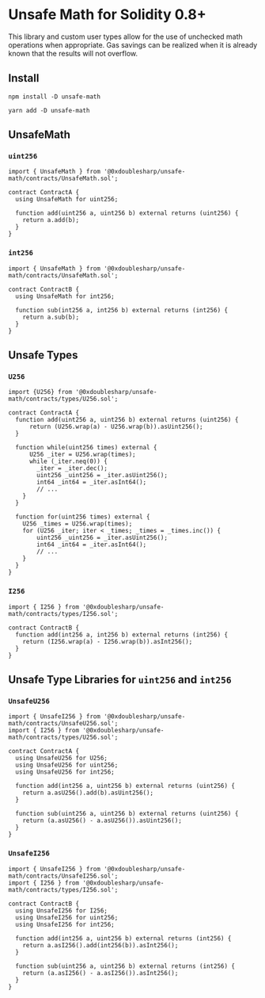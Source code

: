# Unsafe Math for Solidity 0.8+

This library and custom user types allow for the use of unchecked math operations when appropriate. 
Gas savings can be realized when it is already known that the results will not overflow.

## Install

```shell
npm install -D unsafe-math
```

```shell
yarn add -D unsafe-math
```

## UnsafeMath

### `uint256`

```solidity
import { UnsafeMath } from '@0xdoublesharp/unsafe-math/contracts/UnsafeMath.sol';

contract ContractA {
  using UnsafeMath for uint256;

  function add(uint256 a, uint256 b) external returns (uint256) {
    return a.add(b);
  }
}
```

### `int256`

```solidity
import { UnsafeMath } from '@0xdoublesharp/unsafe-math/contracts/UnsafeMath.sol';

contract ContractB {
  using UnsafeMath for int256;

  function sub(int256 a, int256 b) external returns (int256) {
    return a.sub(b);
  }
}
```

## Unsafe Types

### `U256`

```solidity
import {U256} from '@0xdoublesharp/unsafe-math/contracts/types/U256.sol';

contract ContractA {
  function add(uint256 a, uint256 b) external returns (uint256) {
      return (U256.wrap(a) - U256.wrap(b)).asUint256();
  }

  function while(uint256 times) external {
      U256 _iter = U256.wrap(times);
      while (_iter.neq(0)) {
        _iter = _iter.dec();
        uint256 _uint256 = _iter.asUint256();
        int64 _int64 = _iter.asInt64();
        // ...
    }
  }

  function for(uint256 times) external {
    U256 _times = U256.wrap(times);
    for (U256 _iter; iter < _times; _times = _times.inc()) {
        uint256 _uint256 = _iter.asUint256();
        int64 _int64 = _iter.asInt64();
        // ...
    }
  }
}
```

### `I256`

```solidity
import { I256 } from '@0xdoublesharp/unsafe-math/contracts/types/I256.sol';

contract ContractB {
  function add(int256 a, int256 b) external returns (int256) {
    return (I256.wrap(a) - I256.wrap(b)).asInt256();
  }
}
```

## Unsafe Type Libraries for `uint256` and `int256`

### `UnsafeU256`

```solidity
import { UnsafeI256 } from '@0xdoublesharp/unsafe-math/contracts/UnsafeU256.sol';
import { I256 } from '@0xdoublesharp/unsafe-math/contracts/types/U256.sol';

contract ContractA {
  using UnsafeU256 for U256;
  using UnsafeU256 for uint256;
  using UnsafeU256 for int256;

  function add(int256 a, uint256 b) external returns (uint256) {
    return a.asU256().add(b).asUint256();
  }

  function sub(uint256 a, uint256 b) external returns (uint256) {
    return (a.asU256() - a.asU256()).asUint256();
  }
}
```

### `UnsafeI256`

```solidity
import { UnsafeI256 } from '@0xdoublesharp/unsafe-math/contracts/UnsafeI256.sol';
import { I256 } from '@0xdoublesharp/unsafe-math/contracts/types/I256.sol';

contract ContractB {
  using UnsafeI256 for I256;
  using UnsafeI256 for uint256;
  using UnsafeI256 for int256;

  function add(int256 a, uint256 b) external returns (int256) {
    return a.asI256().add(int256(b)).asInt256();
  }

  function sub(uint256 a, uint256 b) external returns (int256) {
    return (a.asI256() - a.asI256()).asInt256();
  }
}
```
